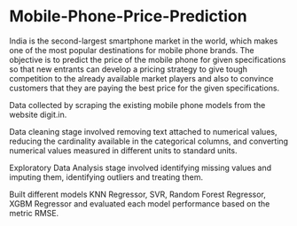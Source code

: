 # Mobile-Phone-Price-Prediction

India is the second-largest smartphone market in the world, which makes one of the most popular destinations for mobile phone brands. The
objective is to predict the price of the mobile phone for given specifications so that new entrants can develop a pricing strategy to give tough
competition to the already available market players and also to convince customers that they are paying the best price for the given
specifications.

  Data collected by scraping the existing mobile phone models from the website digit.in.
  
  Data cleaning stage involved removing text attached to numerical values, reducing the cardinality available in the categorical columns, and converting numerical values measured in different units to standard units.
  
  Exploratory Data Analysis stage involved identifying missing values and imputing them, identifying outliers and treating them.
  
  Built different models KNN Regressor, SVR, Random Forest Regressor, XGBM Regressor and evaluated each model performance based on the metric RMSE.
